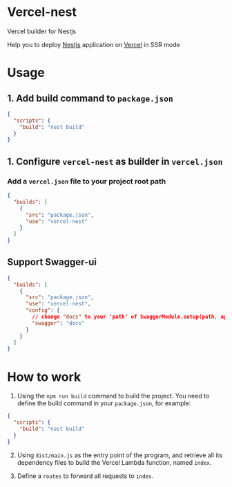 # Vercel-nest

Vercel builder for Nestjs

Help you to deploy [Nestjs](https://docs.nestjs.com/) application on [Vercel](https://vercel.com) in SSR mode

# Usage

## 1. Add build command to `package.json`

```json
{
  "scripts": {
    "build": "nest build"
  }
}
```

## 1. Configure `vercel-nest` as builder in `vercel.json`

### Add a `vercel.json` file to your project root path

```json
{
  "builds": [
    {
      "src": "package.json",
      "use": "vercel-nest"
    }
  ]
}
```

## Support Swagger-ui

```json
{
  "builds": [
    {
      "src": "package.json",
      "use": "vercel-nest",
      "config": {
        // change "docs" to your 'path' of SwaggerModule.setup(path, app, document);
        "swagger": "docs"
      }
    }
  ]
}
```

# How to work

1. Using the `npm run build` command to build the project. You need to define the build command in your `package.json`,
   for example:

```json
{
  "scripts": {
    "build": "nest build"
  }
}
```

2. Using `dist/main.js` as the entry point of the program, and retrieve all its dependency files to build the Vercel Lambda function, named `index`.

3. Define a `routes` to forward all requests to `index`.
